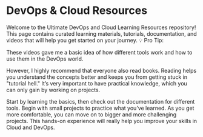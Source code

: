 

# DevOps & Cloud Resources
Welcome to the Ultimate DevOps and Cloud Learning Resources repository! This page contains curated learning materials, tutorials, documentation, and videos that will help you get started on your journey.
💡 Pro Tip:

These videos gave me a basic idea of how different tools work and how to use them in the DevOps world.

However, I highly recommend that everyone also read books. Reading helps you understand the concepts better and keeps you from getting stuck in "tutorial hell." It’s very important to have practical knowledge, which you can only gain by working on projects.

Start by learning the basics, then check out the documentation for different tools. Begin with small projects to practice what you’ve learned. As you get more comfortable, you can move on to bigger and more challenging projects. This hands-on experience will really help you improve your skills in Cloud and DevOps.
